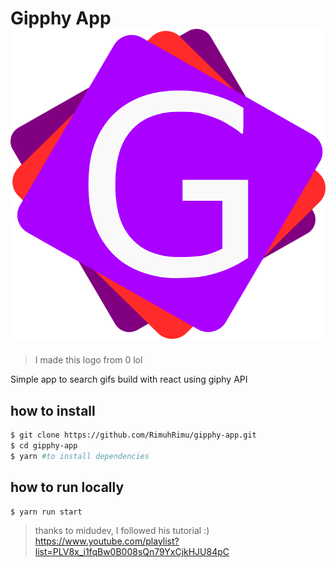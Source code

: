 # Gipphy App ![logo](https://raw.githubusercontent.com/RimuhRimu/gipphy-app/main/public/logo.png)

> I made this logo from 0 lol

Simple app to search gifs build with react using giphy API

## how to install

```bash
$ git clone https://github.com/RimuhRimu/gipphy-app.git
$ cd gipphy-app
$ yarn #to install dependencies
```

## how to run locally

```bash
$ yarn run start
```

> thanks to midudev, I followed his tutorial :) https://www.youtube.com/playlist?list=PLV8x_i1fqBw0B008sQn79YxCjkHJU84pC
